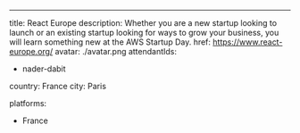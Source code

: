 ---
title: React Europe
description: Whether you are a new startup looking to launch or an existing startup looking for ways to grow your business, you will learn something new at the AWS Startup Day.
href: https://www.react-europe.org/
avatar: ./avatar.png
attendantIds:
  - nader-dabit

country: France
city: Paris

platforms:
  - France